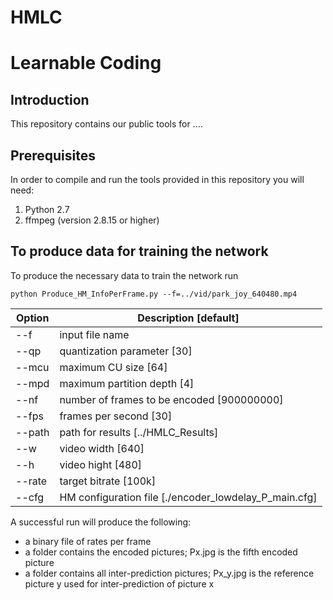 # HMLC

# Learnable Coding

## Introduction

This repository contains our public tools for .... 

## Prerequisites

In order to compile and run the tools provided in this repository you will need:
1. Python 2.7 
2. ffmpeg (version 2.8.15 or higher)

## To produce data for training the network
To produce the necessary data to train the network run

```
python Produce_HM_InfoPerFrame.py --f=../vid/park_joy_640480.mp4
```

Option | Description [default]
---|---
--f | input file name 
--qp | quantization parameter [30]
--mcu | maximum CU size [64]
--mpd | maximum partition depth [4]
--nf | number of frames to be encoded [900000000]
--fps | frames per second [30]
--path | path for results [../HMLC_Results]
--w | video width [640]
--h | video hight [480]
--rate | target bitrate [100k]
--cfg | HM configuration file [./encoder_lowdelay_P_main.cfg]

A successful run will produce the following:
- a binary file of rates per frame 
- a folder contains the encoded pictures; Px.jpg is the fifth encoded picture
- a folder contains all inter-prediction pictures; Px_y.jpg is the reference picture y used for inter-prediction of picture x

